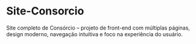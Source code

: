 # Site-Consorcio
Site completo de Consórcio – projeto de front-end com múltiplas páginas, design moderno, navegação intuitiva e foco na experiência do usuário.
